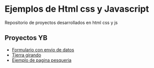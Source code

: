 # Ejemplos de Html css y Javascript

Repositorio de proyectos desarrollados en html css y js

## Proyectos YB

- [Formulario con envio de datos](https://yonkys.github.io/EjemplosHtmlCss/01Formulario)
- [Tierra girando](https://yonkys.github.io/EjemplosHtmlCss/02TierraGirando)
- [Ejemplo de pagina pesqueria](https://yonkys.github.io/EjemplosHtmlCss/03Pesqueria)